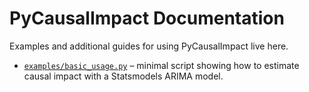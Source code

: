 # PyCausalImpact Documentation

Examples and additional guides for using PyCausalImpact live here.

- [`examples/basic_usage.py`](examples/basic_usage.py) – minimal script showing how to estimate causal impact with a Statsmodels ARIMA model.
